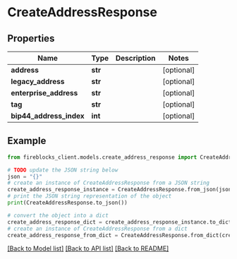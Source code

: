 # CreateAddressResponse


## Properties

Name | Type | Description | Notes
------------ | ------------- | ------------- | -------------
**address** | **str** |  | [optional] 
**legacy_address** | **str** |  | [optional] 
**enterprise_address** | **str** |  | [optional] 
**tag** | **str** |  | [optional] 
**bip44_address_index** | **int** |  | [optional] 

## Example

```python
from fireblocks_client.models.create_address_response import CreateAddressResponse

# TODO update the JSON string below
json = "{}"
# create an instance of CreateAddressResponse from a JSON string
create_address_response_instance = CreateAddressResponse.from_json(json)
# print the JSON string representation of the object
print(CreateAddressResponse.to_json())

# convert the object into a dict
create_address_response_dict = create_address_response_instance.to_dict()
# create an instance of CreateAddressResponse from a dict
create_address_response_from_dict = CreateAddressResponse.from_dict(create_address_response_dict)
```
[[Back to Model list]](../README.md#documentation-for-models) [[Back to API list]](../README.md#documentation-for-api-endpoints) [[Back to README]](../README.md)


